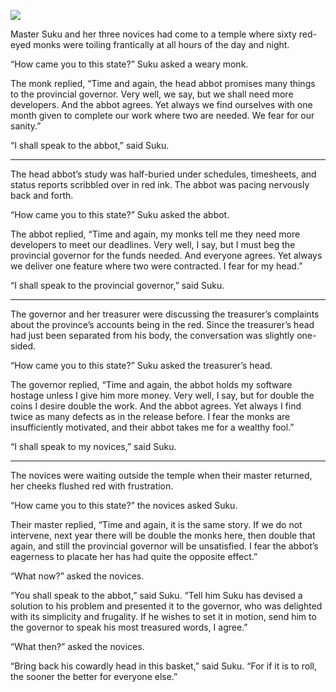 ![](/pages/case-153/headestal.jpg)

Master Suku and her three novices had come to a temple
where sixty red-eyed monks were toiling frantically at all
hours of the day and night.

“How came you to this state?” Suku asked a weary monk.

The monk replied, “Time and again, the head abbot promises
many things to the provincial governor.
   Very well, we say,
   but we shall need more developers.
   And the abbot agrees.
Yet always we find ourselves with one month given to complete our work
where two are needed.
We fear for our sanity.”

“I shall speak to the abbot,” said Suku.

----------

The head abbot’s study was half-buried under schedules,
timesheets, and status reports scribbled over in red
ink.  The abbot was pacing nervously back and forth.

“How came you to this state?” Suku asked the abbot.

The abbot replied, “Time and again, my monks tell me they
need more developers to meet our deadlines.
   Very well, I say,
   but I must beg the provincial governor for the funds needed.
   And everyone agrees.
Yet always we deliver one feature where two were contracted.
I fear for my head.”

“I shall speak to the provincial governor,” said Suku.

----------

The governor and her treasurer were discussing the
treasurer’s complaints about the province’s accounts being
in the red.  Since the treasurer’s head had just been
separated from his body, the conversation was slightly
one-sided.

“How came you to this state?” Suku asked the treasurer’s head.

The governor replied, “Time and again, the abbot
holds my software hostage unless I give him more money.
   Very well, I say,
   but for double the coins I desire double the work.
   And the abbot agrees.
Yet always I find twice as many defects as in the release before.
I fear the monks are insufficiently motivated, and their abbot takes me
for a wealthy fool.”

“I shall speak to my novices,” said Suku.

----------

The novices were waiting outside the temple when
their master returned, her cheeks flushed red with frustration.

“How came you to this state?” the novices asked Suku.

Their master replied, “Time and again, it is the same story.
If we do not intervene,
next year there will be double the monks here,
then double that again,
and still the provincial governor will be unsatisfied.
I fear the abbot’s eagerness to placate her
has had quite the opposite effect.”

“What now?” asked the novices.

“You shall speak to the abbot,” said Suku.
“Tell him Suku has devised a solution to his problem and presented
it to the governor, who was delighted with its simplicity and frugality.
If he wishes to set it in motion,
send him to the governor to speak his most treasured words,
I agree.”

“What then?” asked the novices.

“Bring back his cowardly head in this basket,” said Suku.
“For if it is to roll, the sooner the better for everyone else.”
